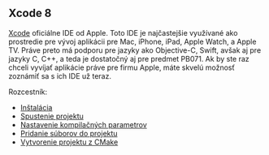 ## Xcode 8

[Xcode](https://developer.apple.com/xcode/) oficiálne IDE od Apple. Toto IDE je najčastejšie využívané ako prostredie pre vývoj aplikácii pre Mac, iPhone, iPad, Apple Watch, a Apple TV. Práve preto má podporu pre jazyky ako Objective-C, Swift, avšak aj pre jazyky C, C++, a teda je dostatočný aj pre predmet PB071. Ak by ste raz chceli vyvíjať aplikácie práve pre firmu Apple, máte skvelú možnosť zoznámiť sa s ich IDE už teraz.

Rozcestník:

* [Inštalácia](/xcode/installation.md)
* [Spustenie projektu](/xcode/run.md)
* [Nastavenie kompilačných parametrov](/xcode/compilation.md)
* [Pridanie súborov do projektu](/xcode/create.md)
* [Vytvorenie projektu z CMake](xcode/vytvorenie-projektu-z-cmake.md)
